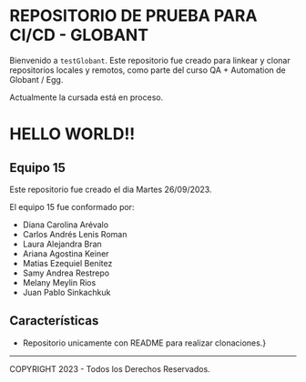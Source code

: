 # REPOSITORIO DE PRUEBA PARA CI/CD - GLOBANT

Bienvenido a `testGlobant`. Este repositorio fue creado para linkear y clonar repositorios locales y remotos, como parte del curso QA + Automation de Globant / Egg.

Actualmente la cursada está en proceso.

# HELLO WORLD!!

## Equipo 15

Este repositorio fue creado el dia Martes 26/09/2023.

El equipo 15 fue conformado por:
- Diana Carolina Arévalo
- Carlos Andrés Lenis Roman
- Laura Alejandra Bran
- Ariana Agostina Keiner
- Matias Ezequiel Benitez
- Samy Andrea Restrepo
- Melany Meylin Rios
- Juan Pablo Sinkachkuk

## Características

- Repositorio unicamente con README para realizar clonaciones.}

-----
COPYRIGHT 2023 - Todos los Derechos Reservados.